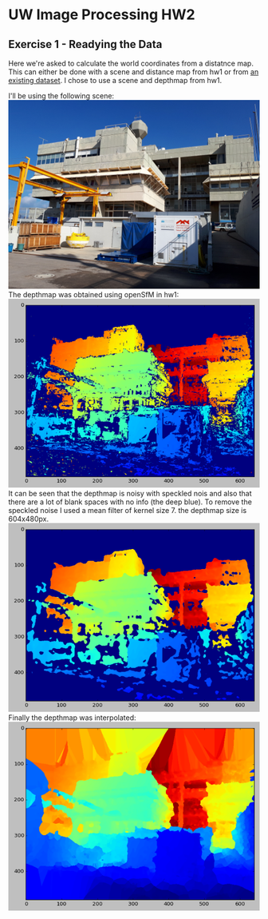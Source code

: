 # UW Image Processing HW2

## Exercise 1 - Readying the Data

Here we're asked to calculate the world coordinates from a distatnce map.
This can either be done with a scene and distance map from hw1 or from
[an existing dataset](http://vision.middlebury.edu/stereo/data/). I chose
to use a scene and depthmap from hw1.

I'll be using the following scene:
![heker_scene](../hw1/sfm/images/20181125_105644.jpg)
The depthmap was obtained using openSfM in hw1:
![raw_depthmap](output_images/depthmap_raw.png)
It can be seen that the depthmap is noisy with speckled nois and also
that there are a lot of blank spaces with no info (the deep blue).
To remove the speckled noise I used a mean filter of kernel size 7.
the depthmap size is 604x480px.
![depthmap_filtered](output_images/depthmap_mean_lpf_k7.png)
Finally the depthmap was interpolated:
![depthmap_interpolated](output_images/depthmap_interpolated.png)
